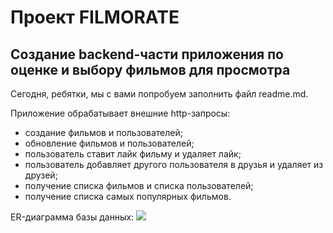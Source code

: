 # Проект FILMORATE
## Создание backend-части приложения по оценке и выбору фильмов для просмотра  
Сегодня, ребятки, мы с вами попробуем заполнить файл readme.md.

Приложение обрабатывает внешние http-запросы:
* создание фильмов и пользователей;
* обновление фильмов и пользователей;
* пользователь ставит лайк фильму и удаляет лайк;
* пользователь добавляет другого пользователя в друзья и удаляет из друзей;
* получение списка фильмов и списка пользователей;
* получение списка самых популярных фильмов.

ER-диаграмма базы данных:
<img src="/src/resources/DB.png"/>

